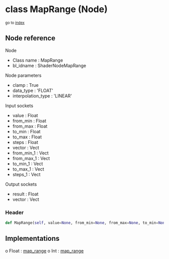 # class MapRange (Node)

<sub>go to [index](/docs/index.md)</sub>

## Node reference

Node
 - Class name : MapRange
 - bl_idname : ShaderNodeMapRange

Node parameters
 - clamp : True
 - data_type : 'FLOAT'
 - interpolation_type : 'LINEAR'

Input sockets
 - value : Float
 - from_min : Float
 - from_max : Float
 - to_min : Float
 - to_max : Float
 - steps : Float
 - vector : Vect
 - from_min_1 : Vect
 - from_max_1 : Vect
 - to_min_1 : Vect
 - to_max_1 : Vect
 - steps_1 : Vect

Output sockets
 - result : Float
 - vector : Vect

### Header

``` python
def MapRange(self, value=None, from_min=None, from_max=None, to_min=None, to_max=None, vector=None, steps=None, clamp=True, data_type='FLOAT', interpolation_type='LINEAR', node_label=None, node_color=None):
```

## Implementations

o Float : [map_range](#map_range) 
o Int : [map_range](#map_range) 

